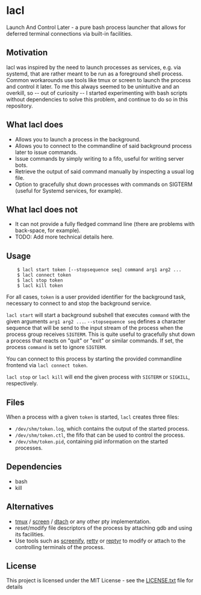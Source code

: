 # lacl
Launch And Control Later - a pure bash process launcher that allows for deferred terminal connections via built-in facilities.

## Motivation
lacl was inspired by the need to launch processes as services, e.g. via systemd,
that are rather meant to be run as a foreground shell process. Common
workarounds use tools like tmux or screen to launch the process and control it
later.  To me this always seemed to be unintuitive and an overkill, so -- out of
curiosity -- I started experimenting with bash scripts without dependencies to
solve this problem, and continue to do so in this repository.

## What lacl does
- Allows you to launch a process in the background.
- Allows you to connect to the commandline of said background process later to
  issue commands.
- Issue commands by simply writing to a fifo, useful for writing server bots.
- Retrieve the output of said command manually by inspecting a usual log file.
- Option to gracefully shut down processes with commands on SIGTERM (useful for
  Systemd services, for example).

## What lacl does not
- It can not provide a fully fledged command line (there are problems with
  back-space, for example).
- TODO: Add more technical details here.

## Usage
```
    $ lacl start token [--stopsequence seq] command arg1 arg2 ...
    $ lacl connect token
    $ lacl stop token
    $ lacl kill token
```

For all cases, `token` is a user provided identifier for the background task,
necessary to connect to and stop the background service.

`lacl start` will start a background subshell that executes `command` with the
given arguments `arg1 arg2 ...`. `--stopsequence seq` defines a character
sequence that will be send to the input stream of the process when the process
group receives `SIGTERM`. This is quite useful to gracefully shut down a process
that reacts on "quit" or "exit" or similar commands. If set, the process
`command` is set to ignore `SIGTERM`.

You can connect to this process by starting the provided commandline frontend
via `lacl connect token`.

`lacl stop` or `lacl kill` will end the given process with `SIGTERM` or
`SIGKILL`, respectively.

## Files
When a process with a given `token` is started, `lacl` creates three files:
* `/dev/shm/token.log`, which contains the output of the started process.
* `/dev/shm/token.ctl`, the fifo that can be used to control the process.
* `/dev/shm/token.pid`, containing pid information on the started processes.

## Dependencies
* bash
* kill

## Alternatives
- [tmux](https://github.com/tmux/tmux) /
  [screen](http://www.gnu.org/software/screen) /
  [dtach](https://github.com/crigler/dtach) or any other pty implementation.
- reset/modify file descriptors of the process by attaching gdb and using its
  facilities.
- Use tools such as [screenify](http://sooda.dy.fi/foo/screenify),
  [retty](http://manpages.ubuntu.com/manpages/precise/man1/retty.1.html) or
  [reptyr](https://github.com/nelhage/reptyr) to modify or attach to the
  controlling terminals of the process.

## License
This project is licensed under the MIT License - see the
[LICENSE.txt](../LICENSE.txt) file for details
